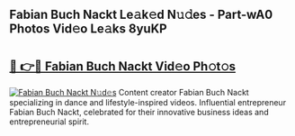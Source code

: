 ## Fabian Buch Nackt Le𝚊k𝚎d N𝚞𝚍es - Part-wA0 Photos Vid𝚎o Le𝚊ks 8yuKP

# <h2><a href="http://fb76lup.evod.top/?m=Fabian+Buch+Nackt">🔗 👉🔴 Fabian Buch Nackt Vid𝚎o Ph𝚘t𝚘s</a></h2>

[![Fabian Buch Nackt N𝚞d𝚎s](https://i.imgur.com/8V9OHl7.gif)](http://fb76lup.evod.top/?m=Fabian+Buch+Nackt)
Content creator Fabian Buch Nackt specializing in dance and lifestyle-inspired videos. Influential entrepreneur Fabian Buch Nackt, celebrated for their innovative business ideas and entrepreneurial spirit. 
